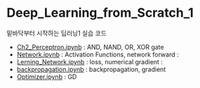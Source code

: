 # Deep_Learning_from_Scratch_1
밑바닥부터 시작하는 딥러닝1 실습 코드

- [Ch2_Perceptron.ipynb](https://github.com/J-TKim/Deep_Learning_from_Scratch/blob/main/Ch2/Ch2_Perceptron.ipynb) : AND, NAND, OR, XOR gate  
- [Network.ipynb](https://github.com/J-TKim/Deep_Learning_from_Scratch/blob/main/Ch3/Network.ipynb) : Activation Functions, network forward : 
- [Lerning_Network.ipynb](https://github.com/J-TKim/Deep_Learning_from_Scratch/blob/main/Ch4/Lerning_Network.ipynb) : loss, numerical gradient : 
- [backpropagation.ipynb](https://github.com/J-TKim/Deep_Learning_from_Scratch/blob/main/Ch5/backpropagation.ipynb) : backpropagation, gradient
- [Optimizer.ipynb](https://github.com/J-TKim/Deep_Learning_from_Scratch/blob/main/Ch6/Optimizer.ipynb) : GD
